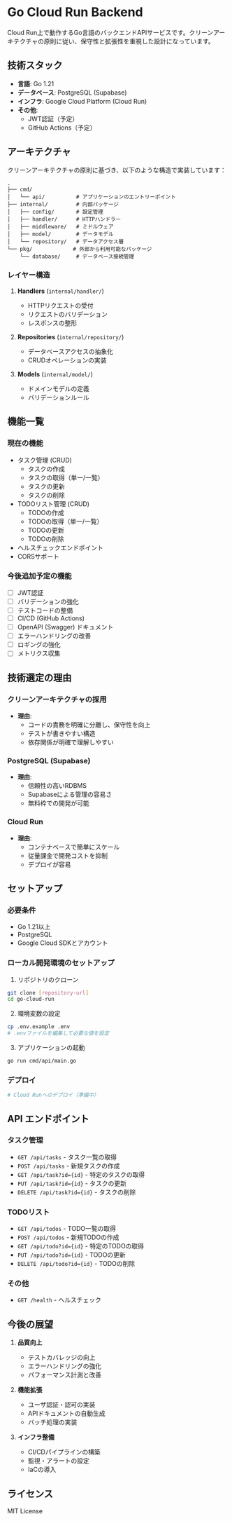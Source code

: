 # Go Cloud Run Backend

Cloud Run上で動作するGo言語のバックエンドAPIサービスです。クリーンアーキテクチャの原則に従い、保守性と拡張性を重視した設計になっています。

## 技術スタック

- **言語**: Go 1.21
- **データベース**: PostgreSQL (Supabase)
- **インフラ**: Google Cloud Platform (Cloud Run)
- **その他**:
  - JWT認証（予定）
  - GitHub Actions（予定）

## アーキテクチャ

クリーンアーキテクチャの原則に基づき、以下のような構造で実装しています：

```
.
├── cmd/
│   └── api/          # アプリケーションのエントリーポイント
├── internal/         # 内部パッケージ
│   ├── config/       # 設定管理
│   ├── handler/      # HTTPハンドラー
│   ├── middleware/   # ミドルウェア
│   ├── model/        # データモデル
│   └── repository/   # データアクセス層
└── pkg/             # 外部から利用可能なパッケージ
    └── database/     # データベース接続管理
```

### レイヤー構造

1. **Handlers** (`internal/handler/`)
   - HTTPリクエストの受付
   - リクエストのバリデーション
   - レスポンスの整形

2. **Repositories** (`internal/repository/`)
   - データベースアクセスの抽象化
   - CRUDオペレーションの実装

3. **Models** (`internal/model/`)
   - ドメインモデルの定義
   - バリデーションルール

## 機能一覧

### 現在の機能
- タスク管理 (CRUD)
  - タスクの作成
  - タスクの取得（単一/一覧）
  - タスクの更新
  - タスクの削除
- TODOリスト管理 (CRUD)
  - TODOの作成
  - TODOの取得（単一/一覧）
  - TODOの更新
  - TODOの削除
- ヘルスチェックエンドポイント
- CORSサポート

### 今後追加予定の機能
- [ ] JWT認証
- [ ] バリデーションの強化
- [ ] テストコードの整備
- [ ] CI/CD (GitHub Actions)
- [ ] OpenAPI (Swagger) ドキュメント
- [ ] エラーハンドリングの改善
- [ ] ロギングの強化
- [ ] メトリクス収集

## 技術選定の理由

### クリーンアーキテクチャの採用
- **理由**: 
  - コードの責務を明確に分離し、保守性を向上
  - テストが書きやすい構造
  - 依存関係が明確で理解しやすい

### PostgreSQL (Supabase)
- **理由**:
  - 信頼性の高いRDBMS
  - Supabaseによる管理の容易さ
  - 無料枠での開発が可能

### Cloud Run
- **理由**:
  - コンテナベースで簡単にスケール
  - 従量課金で開発コストを抑制
  - デプロイが容易

## セットアップ

### 必要条件
- Go 1.21以上
- PostgreSQL
- Google Cloud SDKとアカウント

### ローカル開発環境のセットアップ

1. リポジトリのクローン
```bash
git clone [repository-url]
cd go-cloud-run
```

2. 環境変数の設定
```bash
cp .env.example .env
# .envファイルを編集して必要な値を設定
```

3. アプリケーションの起動
```bash
go run cmd/api/main.go
```

### デプロイ

```bash
# Cloud Runへのデプロイ（準備中）
```

## API エンドポイント

### タスク管理
- `GET /api/tasks` - タスク一覧の取得
- `POST /api/tasks` - 新規タスクの作成
- `GET /api/task?id={id}` - 特定のタスクの取得
- `PUT /api/task?id={id}` - タスクの更新
- `DELETE /api/task?id={id}` - タスクの削除

### TODOリスト
- `GET /api/todos` - TODO一覧の取得
- `POST /api/todos` - 新規TODOの作成
- `GET /api/todo?id={id}` - 特定のTODOの取得
- `PUT /api/todo?id={id}` - TODOの更新
- `DELETE /api/todo?id={id}` - TODOの削除

### その他
- `GET /health` - ヘルスチェック

## 今後の展望

1. **品質向上**
   - テストカバレッジの向上
   - エラーハンドリングの強化
   - パフォーマンス計測と改善

2. **機能拡張**
   - ユーザ認証・認可の実装
   - APIドキュメントの自動生成
   - バッチ処理の実装

3. **インフラ整備**
   - CI/CDパイプラインの構築
   - 監視・アラートの設定
   - IaCの導入

## ライセンス

MIT License 